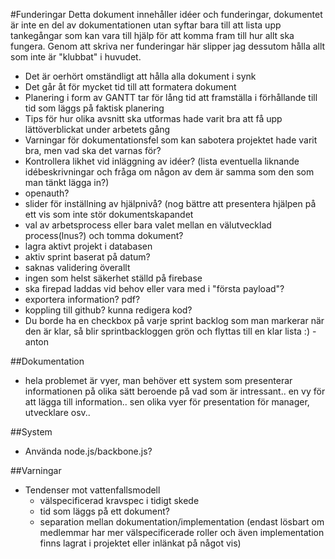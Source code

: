 #Funderingar
Detta dokument innehåller idéer och funderingar, dokumentet är inte en del av dokumentationen utan syftar bara till att lista upp tankegångar som kan vara till hjälp för att komma fram till hur allt ska fungera. Genom att skriva ner funderingar här slipper jag dessutom hålla allt som inte är "klubbat" i huvudet.

* Det är oerhört omständligt att hålla alla dokument i synk
* Det går åt för mycket tid till att formatera dokument
* Planering i form av GANTT tar för lång tid att framställa i förhållande till tid som läggs på faktisk planering
* Tips för hur olika avsnitt ska utformas hade varit bra att få upp lättöverblickat under arbetets gång
* Varningar för dokumentationsfel som kan sabotera projektet hade varit bra, men vad ska det varnas för?
* Kontrollera likhet vid inläggning av idéer? (lista eventuella liknande idébeskrivningar och fråga om någon av dem är samma som den som man tänkt lägga in?)
* openauth?
* slider för inställning av hjälpnivå? (nog bättre att presentera hjälpen på ett vis som inte stör dokumentskapandet
* val av arbetsprocess eller bara valet mellan en välutvecklad process(lnus?) och tomma dokument?
* lagra aktivt projekt i databasen
* aktiv sprint baserat på datum?
* saknas validering överallt
* ingen som helst säkerhet ställd på firebase
* ska firepad laddas vid behov eller vara med i "första payload"?
* exportera information? pdf?
* koppling till github? kunna redigera kod?
* Du borde ha en checkbox på varje sprint backlog som man markerar när den är klar, så blir sprintbackloggen grön och flyttas till en klar lista :) - anton

##Dokumentation
* hela problemet är vyer, man behöver ett system som presenterar informationen på olika sätt beroende på vad som är intressant.. en vy för att lägga till information.. sen olika vyer för presentation för manager, utvecklare osv..

##System
* Använda node.js/backbone.js?

##Varningar
* Tendenser mot vattenfallsmodell
  * välspecificerad kravspec i tidigt skede
  * tid som läggs på ett dokument?
  * separation mellan dokumentation/implementation (endast lösbart om medlemmar har mer välspecificerade roller och även implementation finns lagrat i projektet eller inlänkat på något vis)
